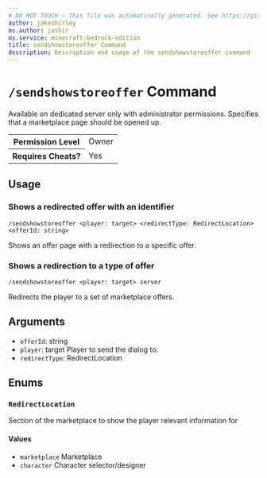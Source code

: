 ```yaml
---
# DO NOT TOUCH — This file was automatically generated. See https://github.com/mojang/minecraftapidocsgenerator to modify descriptions, examples, etc.
author: jakeshirley
ms.author: jashir
ms.service: minecraft-bedrock-edition
title: sendshowstoreoffer Command
description: Description and usage of the sendshowstoreoffer command
---
```

# `/sendshowstoreoffer` Command
Available on dedicated server only with administrator permissions. Specifies that a marketplace page should be opened up.

<table>
  <tr>
    <th>Permission Level</th>
    <td>Owner</td>
  </tr>
  <tr>
    <th>Requires Cheats?</th>
    <td>Yes</td>
  </tr>
</table>

## Usage
### Shows a redirected offer with an identifier
`/sendshowstoreoffer <player: target> <redirectType: RedirectLocation> <offerId: string>`

Shows an offer page with a redirection to a specific offer.

### Shows a redirection to a type of offer
`/sendshowstoreoffer <player: target> server`

Redirects the player to a set of marketplace offers.

## Arguments
- `offerId`: string
- `player`: target
Player to send the dialog to.
- `redirectType`: RedirectLocation

## Enums
### `RedirectLocation`
Section of the marketplace to show the player relevant information for

#### Values
- `marketplace`
Marketplace
- `character`
Character selector/designer

